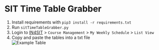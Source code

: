 # SIT Time Table Grabber
1. Install requirements with `pip3 install -r requirements.txt`
2. Run `sitTimeTableGrabber.py`
3. Login to [IN4SIT](https://in4sit.singaporetech.edu.sg/) > `Course Management` > `My Weekly Schedule` > `List View`
4. Copy and paste the tables into a txt file <br>
![Example Table](https://user-images.githubusercontent.com/46685749/164976200-03a5c508-dc16-4936-bb99-90ce9d03c9a9.png)


 
